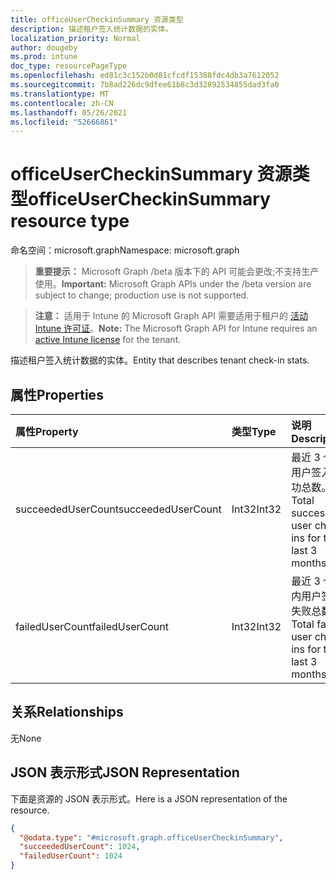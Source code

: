 ```yaml
---
title: officeUserCheckinSummary 资源类型
description: 描述租户签入统计数据的实体。
localization_priority: Normal
author: dougeby
ms.prod: intune
doc_type: resourcePageType
ms.openlocfilehash: ed81c3c152b0d81cfcdf15388fdc4db3a7612052
ms.sourcegitcommit: 7b8ad226dc9dfee61b8c3d32892534855dad3fa0
ms.translationtype: MT
ms.contentlocale: zh-CN
ms.lasthandoff: 05/26/2021
ms.locfileid: "52666861"
---
```

# <a name="officeusercheckinsummary-resource-type"></a><span data-ttu-id="926b7-103">officeUserCheckinSummary 资源类型</span><span class="sxs-lookup"><span data-stu-id="926b7-103">officeUserCheckinSummary resource type</span></span>

<span data-ttu-id="926b7-104">命名空间：microsoft.graph</span><span class="sxs-lookup"><span data-stu-id="926b7-104">Namespace: microsoft.graph</span></span>

> <span data-ttu-id="926b7-105">**重要提示：** Microsoft Graph /beta 版本下的 API 可能会更改;不支持生产使用。</span><span class="sxs-lookup"><span data-stu-id="926b7-105">**Important:** Microsoft Graph APIs under the /beta version are subject to change; production use is not supported.</span></span>

> <span data-ttu-id="926b7-106">**注意：** 适用于 Intune 的 Microsoft Graph API 需要适用于租户的 [活动 Intune 许可证](https://go.microsoft.com/fwlink/?linkid=839381)。</span><span class="sxs-lookup"><span data-stu-id="926b7-106">**Note:** The Microsoft Graph API for Intune requires an [active Intune license](https://go.microsoft.com/fwlink/?linkid=839381) for the tenant.</span></span>

<span data-ttu-id="926b7-107">描述租户签入统计数据的实体。</span><span class="sxs-lookup"><span data-stu-id="926b7-107">Entity that describes  tenant check-in stats.</span></span>

## <a name="properties"></a><span data-ttu-id="926b7-108">属性</span><span class="sxs-lookup"><span data-stu-id="926b7-108">Properties</span></span>
|<span data-ttu-id="926b7-109">属性</span><span class="sxs-lookup"><span data-stu-id="926b7-109">Property</span></span>|<span data-ttu-id="926b7-110">类型</span><span class="sxs-lookup"><span data-stu-id="926b7-110">Type</span></span>|<span data-ttu-id="926b7-111">说明</span><span class="sxs-lookup"><span data-stu-id="926b7-111">Description</span></span>|
|:---|:---|:---|
|<span data-ttu-id="926b7-112">succeededUserCount</span><span class="sxs-lookup"><span data-stu-id="926b7-112">succeededUserCount</span></span>|<span data-ttu-id="926b7-113">Int32</span><span class="sxs-lookup"><span data-stu-id="926b7-113">Int32</span></span>|<span data-ttu-id="926b7-114">最近 3 个月用户签入成功总数。</span><span class="sxs-lookup"><span data-stu-id="926b7-114">Total successful user check ins for the last 3 months.</span></span>|
|<span data-ttu-id="926b7-115">failedUserCount</span><span class="sxs-lookup"><span data-stu-id="926b7-115">failedUserCount</span></span>|<span data-ttu-id="926b7-116">Int32</span><span class="sxs-lookup"><span data-stu-id="926b7-116">Int32</span></span>|<span data-ttu-id="926b7-117">最近 3 个月内用户签入失败总数。</span><span class="sxs-lookup"><span data-stu-id="926b7-117">Total failed user check ins for the last 3 months.</span></span>|

## <a name="relationships"></a><span data-ttu-id="926b7-118">关系</span><span class="sxs-lookup"><span data-stu-id="926b7-118">Relationships</span></span>
<span data-ttu-id="926b7-119">无</span><span class="sxs-lookup"><span data-stu-id="926b7-119">None</span></span>

## <a name="json-representation"></a><span data-ttu-id="926b7-120">JSON 表示形式</span><span class="sxs-lookup"><span data-stu-id="926b7-120">JSON Representation</span></span>
<span data-ttu-id="926b7-121">下面是资源的 JSON 表示形式。</span><span class="sxs-lookup"><span data-stu-id="926b7-121">Here is a JSON representation of the resource.</span></span>
<!-- {
  "blockType": "resource",
  "keyProperty": "id",
  "@odata.type": "microsoft.graph.officeUserCheckinSummary"
}
-->
``` json
{
  "@odata.type": "#microsoft.graph.officeUserCheckinSummary",
  "succeededUserCount": 1024,
  "failedUserCount": 1024
}
```




